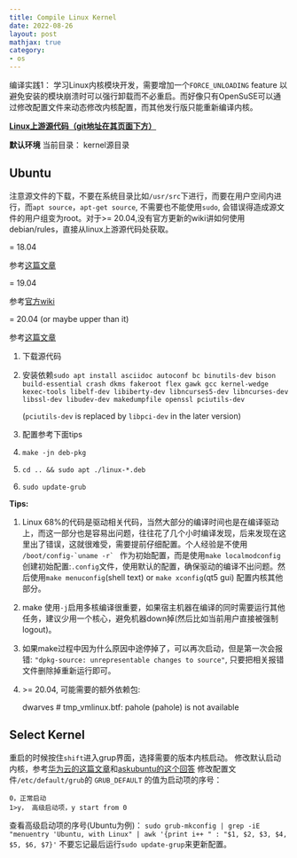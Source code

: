 ```yaml
---
title: Compile Linux Kernel
date: 2022-08-26
layout: post
mathjax: true
category:
- os
---
```

编译实践1：
学习Linux内核模块开发，需要增加一个`FORCE_UNLOADING` feature 以避免安装的模块崩溃时可以强行卸载而不必重启。而好像只有OpenSuSE可以通过修改配置文件来动态修改内核配置，而其他发行版只能重新编译内核。

[**Linux上游源代码（git地址在其页面下方）**](https://git.kernel.org/pub/scm/linux/kernel/git/stable/linux.git)

**默认环境**
当前目录： kernel源目录

## Ubuntu

注意源文件的下载，不要在系统目录比如`/usr/src`下进行，而要在用户空间内进行，而`apt source`，`apt-get source`, 不需要也不能使用`sudo`, 会错误得造成源文件的用户组变为root。对于>= 20.04,没有官方更新的wiki讲如何使用debian/rules，直接从linux上游源代码处获取。

= 18.04

参考[这篇文章](https://askubuntu.com/questions/1085411/unable-to-follow-kernel-buildyourownkernel)

= 19.04

参考[官方wiki](https://wiki.ubuntu.com/Kernel/BuildYourOwnKernel)

= 20.04 (or maybe upper than it)

参考[这篇文章](https://discourse.ubuntu.com/t/how-to-compile-kernel-in-ubuntu-20-04/20268/10)

1. 下载源代码

1. 安装依赖`sudo apt install asciidoc autoconf bc binutils-dev bison build-essential crash dkms fakeroot flex gawk gcc kernel-wedge kexec-tools libelf-dev libiberty-dev libncurses5-dev libncurses-dev libssl-dev libudev-dev makedumpfile openssl pciutils-dev`
   
   (`pciutils-dev` is replaced by `libpci-dev` in the later version)

1. 配置参考下面tips

1. `make -jn deb-pkg`

1. `cd .. && sudo apt ./linux-*.deb`

1. `sudo update-grub`

**Tips:**

1. Linux 68%的代码是驱动相关代码，当然大部分的编译时间也是在编译驱动上，而这一部分也是容易出问题，往往花了几个小时编译发现，后来发现在这里出了错误，这就很难受，需要提前仔细配置。个人经验是不使用 `` /boot/config-`uname -r`  `` 作为初始配置，而是使用`make localmodconfig` 创建初始配置:`.config`文件，使用默认的配置，确保驱动的编译不出问题。然后使用`make menuconfig`(shell text) or `make xconfig`(qt5 gui) 配置内核其他部分。

1. make 使用`-j`启用多核编译很重要，如果宿主机器在编译的同时需要运行其他任务，建议少用一个核心，避免机器down掉(然后比如当前用户直接被强制logout)。

1. 如果make过程中因为什么原因中途停掉了，可以再次启动，但是第一次会报错: `"dpkg-source: unrepresentable changes to source"`, 只要把相关报错文件删除掉重新运行即可。

1. \>= 20.04, 可能需要的额外依赖包:
   
   dwarves # tmp_vmlinux.btf: pahole (pahole) is not available

## Select Kernel

重启的时候按住`shift`进入grup界面，选择需要的版本内核启动。
修改默认启动内核，参考[华为云的这篇文章](https://support.huaweicloud.com/intl/en-us/trouble-ecs/ecs_trouble_0327.html)和[askubuntu的这个回答](https://askubuntu.com/questions/82140/how-can-i-boot-with-an-older-kernel-version/1393019#1393019)
修改配置文件`/etc/default/grub`的 `GRUB_DEFAULT` 的值为启动项的序号：

````
0，正常启动
1>y， 高级启动项，y start from 0
````

查看高级启动项的序号(Ubuntu为例)：
`sudo grub-mkconfig | grep -iE "menuentry 'Ubuntu, with Linux" | awk '{print i++ " : "$1, $2, $3, $4, $5, $6, $7}'`
不要忘记最后运行`sudo update-grup`来更新配置。